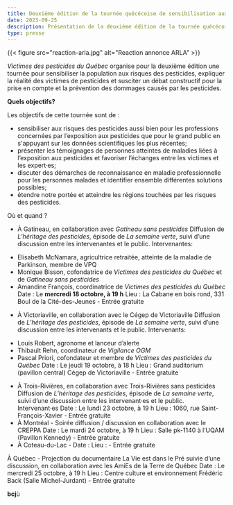 ```yaml
---
title: Deuxième édition de la tournée quécécoise de sensibilisation aux pesticides 
date: 2023-09-25
description: Présentation de la deuxième édition de la tournée quécécoise de sensibilisation aux pesticides
type: presse 
---
```


{{< figure src="reaction-arla.jpg" alt="Reaction annonce ARLA" >}}

*Victimes des pesticides du Québec* organise pour la deuxième édition une tournée pour sensibiliser la population aux risques des pesticides, expliquer la réalité des victimes de pesticides et susciter un débat constructif pour la prise en compte et la prévention des dommages causés par les pesticides.

**Quels objectifs?**

Les objectifs de cette tournée sont de :
* sensibiliser aux risques des pesticides aussi bien pour les professions concernées par l’exposition aux pesticides que pour le grand public en s'appuyant sur les données scientifiques les plus récentes; 
* présenter les témoignages de personnes atteintes de maladies liées à l’exposition aux pesticides et favoriser l’échanges entre les victimes et les expert·es;
* discuter des démarches de reconnaissance en maladie professionnelle pour les personnes malades et identifier ensemble différentes solutions possibles;
* étendre notre portée et atteindre les régions touchées par les risques des pesticides.

Où et quand ?
* À Gatineau, en collaboration avec *Gatineau sans pesticides*
Diffusion de *L’héritage des pesticides*, épisode de *La semaine verte*, suivi d’une discussion entre les intervenantes et le public.
Intervenantes:
- Elisabeth McNamara, agricultrice retraitée, atteinte de la maladie de Parkinson, membre de VPQ
- Monique Bisson, cofondatrice de *Victimes des pesticides du Québec* et de *Gatineau sans pesticides*
- Amandine François, coordinatrice de *Victimes des pesticides du Québec*
Date : Le **mercredi 18 octobre, à  19 h** 
Lieu : La Cabane en bois rond, 331 Boul de la Cité-des-Jeunes - Entrée gratuite

* À Victoriaville, en collaboration avec le Cégep de Victoriaville
Diffusion de *L’héritage des pesticides*, épisode de *La semaine verte*, suivi d’une discussion entre les intervenants et le public.
Intervenants:
- Louis Robert, agronome et lanceur d’alerte 
- Thibault Rehn, coordinateur de *Vigilance OGM*
- Pascal Priori, cofondateur et membre de *Victimes des pesticides du Québec*
Date : Le jeudi 19 octobre, à 18 h
Lieu : Grand auditorium (pavillon central) Cégep de Victoriaville - Entrée gratuite

* À Trois-Rivières, en collaboration avec Trois-Rivières sans pesticides
Diffusion de *L’héritage des pesticides*, épisode de *La semaine verte*, suivi d’une discussion entre les intervenant·es et le public.
Intervenant·es
Date : Le lundi 23 octobre, à 19 h
Lieu : 1060, rue Saint-François-Xavier - Entrée gratuite
* À Montréal - Soirée diffusion / discussion en collaboration avec le CREPPA
Date : Le mardi 24 octobre, à 19 h
Lieu : Salle pk-1140 à l’UQAM (Pavillon Kennedy) - Entrée gratuite
* À Coteau-du-Lac  - 
Date : 
Lieu : - Entrée gratuite

À Québec -  Projection du documentaire La Vie est dans le Pré suivie d’une discussion, en collaboration avec les AmiEs de la Terre de Québec
Date : Le mercredi 25 octobre, à  19 h
Lieu :  Centre culture et environnement Frédéric Back (Salle Michel-Jurdant) - Entrée gratuite


**bcj**ù
